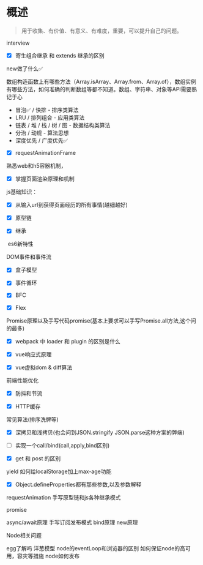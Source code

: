 # 概述

> 用于收集、有价值、有意义、有难度，重要，可以提升自己的问题。

interview

- [x] 寄生组合继承 和 extends 继承的区别


new做了什么✅

数组构造函数上有哪些方法（Array.isArray、Array.from、Array.of），数组实例有哪些方法，如何准确的判断数组等都不知道。数组、字符串、对象等API需要熟记于心

- 冒泡✅ / 快排 - 排序类算法
- LRU / 排列组合 - 应用类算法
- 链表 / 堆 / 栈 / 树 / 图 - 数据结构类算法
- 分治 / 动规 - 算法思想
- 深度优先 / 广度优先✅



- [x] requestAnimationFrame



熟悉web和h5容器机制，

- [x] 掌握页面渲染原理和机制

js基础知识：

- [x] 从输入url到获得页面经历的所有事情(越细越好)


- [x] 原型链


- [x] 继承


​	es6新特性

DOM事件和事件流

- [x] 盒子模型


- [x] 事件循环

- [x] 
  BFC


- [x] Flex


Promise原理以及手写代码promise(基本上要求可以手写Promise.all方法,这个问的最多)

- [x] webpack 中 loader 和 plugin 的区别是什么 


- [x] vue响应式原理


- [x] vue虚拟dom & diff算法


前端性能优化



- [x] 防抖和节流
- [x] HTTP缓存



常见算法(排序洗牌等)

- [x] 深拷贝和浅拷贝(也会问到JSON.stringify JSON.parse这种方案的弊端)


- [ ] 实现一个call/bind(call,apply,bind区别)
- [x] get 和 post 的区别



yield
如何给localStorage加上max-age功能



- [x] Object.defineProperties都有那些参数,以及参数解释





requestAnimation
手写原型链和js各种继承模式

promise

async/await原理
手写订阅发布模式
bind原理
new原理











Node相关问题

egg了解吗
洋葱模型
node的eventLoop和浏览器的区别
如何保证node的高可用，容灾等措施
node如何发布